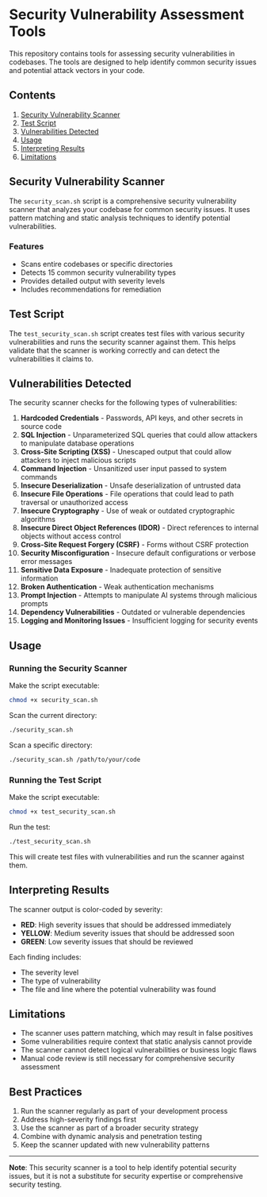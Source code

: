 # Security Vulnerability Assessment Tools

This repository contains tools for assessing security vulnerabilities in codebases. The tools are designed to help identify common security issues and potential attack vectors in your code.

## Contents

1. [Security Vulnerability Scanner](#security-vulnerability-scanner)
2. [Test Script](#test-script)
3. [Vulnerabilities Detected](#vulnerabilities-detected)
4. [Usage](#usage)
5. [Interpreting Results](#interpreting-results)
6. [Limitations](#limitations)

## Security Vulnerability Scanner

The `security_scan.sh` script is a comprehensive security vulnerability scanner that analyzes your codebase for common security issues. It uses pattern matching and static analysis techniques to identify potential vulnerabilities.

### Features

- Scans entire codebases or specific directories
- Detects 15 common security vulnerability types
- Provides detailed output with severity levels
- Includes recommendations for remediation

## Test Script

The `test_security_scan.sh` script creates test files with various security vulnerabilities and runs the security scanner against them. This helps validate that the scanner is working correctly and can detect the vulnerabilities it claims to.

## Vulnerabilities Detected

The security scanner checks for the following types of vulnerabilities:

1. **Hardcoded Credentials** - Passwords, API keys, and other secrets in source code
2. **SQL Injection** - Unparameterized SQL queries that could allow attackers to manipulate database operations
3. **Cross-Site Scripting (XSS)** - Unescaped output that could allow attackers to inject malicious scripts
4. **Command Injection** - Unsanitized user input passed to system commands
5. **Insecure Deserialization** - Unsafe deserialization of untrusted data
6. **Insecure File Operations** - File operations that could lead to path traversal or unauthorized access
7. **Insecure Cryptography** - Use of weak or outdated cryptographic algorithms
8. **Insecure Direct Object References (IDOR)** - Direct references to internal objects without access control
9. **Cross-Site Request Forgery (CSRF)** - Forms without CSRF protection
10. **Security Misconfiguration** - Insecure default configurations or verbose error messages
11. **Sensitive Data Exposure** - Inadequate protection of sensitive information
12. **Broken Authentication** - Weak authentication mechanisms
13. **Prompt Injection** - Attempts to manipulate AI systems through malicious prompts
14. **Dependency Vulnerabilities** - Outdated or vulnerable dependencies
15. **Logging and Monitoring Issues** - Insufficient logging for security events

## Usage

### Running the Security Scanner

Make the script executable:

```bash
chmod +x security_scan.sh
```

Scan the current directory:

```bash
./security_scan.sh
```

Scan a specific directory:

```bash
./security_scan.sh /path/to/your/code
```

### Running the Test Script

Make the script executable:

```bash
chmod +x test_security_scan.sh
```

Run the test:

```bash
./test_security_scan.sh
```

This will create test files with vulnerabilities and run the scanner against them.

## Interpreting Results

The scanner output is color-coded by severity:
- **RED**: High severity issues that should be addressed immediately
- **YELLOW**: Medium severity issues that should be addressed soon
- **GREEN**: Low severity issues that should be reviewed

Each finding includes:
- The severity level
- The type of vulnerability
- The file and line where the potential vulnerability was found

## Limitations

- The scanner uses pattern matching, which may result in false positives
- Some vulnerabilities require context that static analysis cannot provide
- The scanner cannot detect logical vulnerabilities or business logic flaws
- Manual code review is still necessary for comprehensive security assessment

## Best Practices

1. Run the scanner regularly as part of your development process
2. Address high-severity findings first
3. Use the scanner as part of a broader security strategy
4. Combine with dynamic analysis and penetration testing
5. Keep the scanner updated with new vulnerability patterns

---

**Note**: This security scanner is a tool to help identify potential security issues, but it is not a substitute for security expertise or comprehensive security testing.